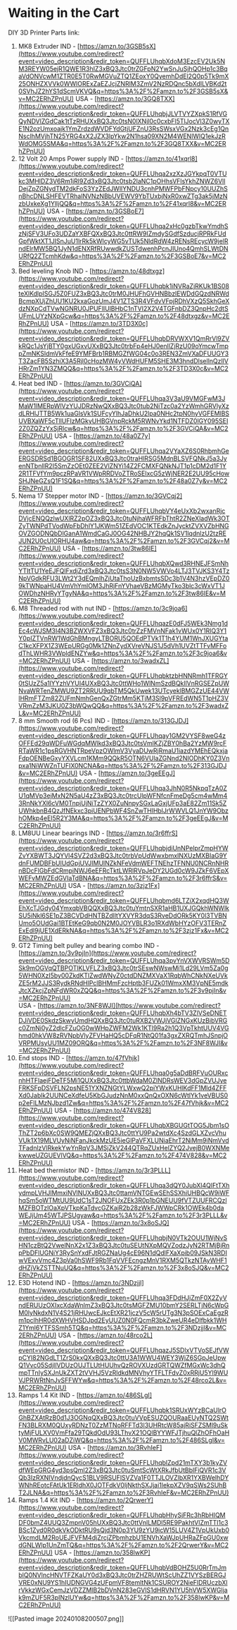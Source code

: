 # Waiting in the Cart

DIY 3D Printer Parts link:
 1) MK8 Extruder
				IND - [https://amzn.to/3GSB5sX](https://www.youtube.com/redirect?event=video_description&redir_token=QUFFLUhqbXdoM3EzcEV2Uk5NM3REYW05ejR1QWE1R3hIZ3xBQ3Jtc0trZGFpN2YwSnJuSjhQOHp1c3BqaVdONVcwM1ZTR0E5T0RwMGVuZTQ1ZEoxY0QyemhDdEl2Q0p5Tk9mX25ONHZXVVk0WWlORExZaEZJcjZNRlM3ZmV2NzRDQnc5bXdILVBKd2t0SVhJZ2hYS1dScmVKVQ&q=https%3A%2F%2Famzn.to%2F3GSB5sX&v=MC2ERhZPnUU) 
				USA - [https://amzn.to/3GQ8TXX](https://www.youtube.com/redirect?event=video_description&redir_token=QUFFLUhqbjJLVTVYZXpkS1RfVGQyNDVlZGdCak1tTzRHUXxBQ3Jtc0tsN0lXNjl0c0cxbFl5TlJocVl3Z0wyTXE1N2ozUmxoajk1YmZrdzdWVDFYdGtjUFZnU3RsSWsxVGx2Nzk3cEg1QnNsclhMVjhTN25YRG4xX2JZX3lpYkw2N1hsa09XN2M4WENlWlQ1ekJzRWdOMG5SMA&q=https%3A%2F%2Famzn.to%2F3GQ8TXX&v=MC2ERhZPnUU) 
2) 12 Volt 20 Amps Power supply 
				IND - [https://amzn.to/41xqrl8](https://www.youtube.com/redirect?event=video_description&redir_token=QUFFLUhqa2xzXzJGYkpqT0VTUkc3MHlDZ3V6Rm1jRl9Zd3xBQ3Jtc0tsb2laNC1pOHhsVFlsYkhZNWZ6VllDejZpZGNydTM2dkFoS3YzZEdJWllYNDU3cnhPMWFPbFNpcy10UUZhSnBhcDNLSHFEVTRhalNVNzNBbUVEWV9YbTUxbjNxR0xwZTg3ak5jMzNzbUxkeXg1YlljQQ&q=https%3A%2F%2Famzn.to%2F41xqrl8&v=MC2ERhZPnUU) 
				USA - [https://amzn.to/3GSBoE7](https://www.youtube.com/redirect?event=video_description&redir_token=QUFFLUhqa2xHc0gzbTkwYmdhSzNjSFV3UFo3UDZaYXBFQXxBQ3Jtc0ttRW9IZmdySGdfSzducjRPRkFUdGpfWktXT1JISnJuU1lrRk5kWlcyWG5vTUk5NldRdW4zRENsREcycW9jelRndElrMW5BQ1JyN1dENXRfRUwwdkZUSTdwenhPcnJIUno4QmhSLWtDNURfQ2ZTcmhKdw&q=https%3A%2F%2Famzn.to%2F3GSBoE7&v=MC2ERhZPnUU) 
3) Bed leveling Knob 
				IND - [https://amzn.to/48dtxgz](https://www.youtube.com/redirect?event=video_description&redir_token=QUFFLUhqbk1iNVRaZjRKUk1BS08teXlKdlpISGJ5Z0FUZ3xBQ3Jtc0trM0JHUFhGVHNBbzlEWDdGQzdNRWdBcmpXUjZhUU1KU2kxaGozUmJ4V1ZTS3R4VFdvVFpjRDhVXzQ5SkhGeXdzNXpCdTVwNGNRU0JPUFlIUlBHbC1nTVI2X2V4TGFnbDZ3QnpHc2dtSUFmLUYzNXpGcw&q=https%3A%2F%2Famzn.to%2F48dtxgz&v=MC2ERhZPnUU) 
				USA - [https://amzn.to/3TD3X0c](https://www.youtube.com/redirect?event=video_description&redir_token=QUFFLUhqbDRVWXV1QmRrVl9ZVkRQc1JsYjBTY0gxUGxvUXxBQ3Jtc0trbFp4eHJ0enllZjRzU09oYmcwTmppZmNKSldmVkFfeE9YMFBrb1RBMGZfWG04c0o3REN3ZmVXaDFUUGY3T3ZacFB5SzhiX3A5Rjl0cHozMW4yVWdHUFM5SHE3M3hndDlsellnQzllVHRrZm1YN3ZMQQ&q=https%3A%2F%2Famzn.to%2F3TD3X0c&v=MC2ERhZPnUU) 
4) Heat bed 
				IND - [https://amzn.to/3GVCiQA](https://www.youtube.com/redirect?event=video_description&redir_token=QUFFLUhqa3V3aU9VMGFwM3JMaW1lMERpWlVzYUJDRzNwQXxBQ3Jtc0tub2NiTzc0a2YzWmhGRVlyXzdLRHlJTTB5Wk1uaGlsVk1SUFcyYlhJaDhkU2lpa0NHc2tpN0hyVGFEMlBSUVBXaWF5cTllUFIzMGkyUHBGVnpRckM5RWNvYkd1NTFDZ0lGY095SEI2Z0ZQZzYxSjRlcw&q=https%3A%2F%2Famzn.to%2F3GVCiQA&v=MC2ERhZPnUU) 
				USA - [https://amzn.to/48a0Z7y](https://www.youtube.com/redirect?event=video_description&redir_token=QUFFLUhqa2VYaXZ6S0RhbmhGeERGSDRSd1BGOGR1SF82UXxBQ3Jtc0traHlRSG5MdnBLSVFQNkJ5a3JyenNTbnllR2I5SmZzOEt0ZEE2VlZNYi14Z2FCMXFQNkNJT1p1cDM2d1F1Y2R1TFVfYm9pczRPaVR1VWpRRDVoZTRoSElxcG5zWjNER2E2UU95cHowSHJNeGZsQ1F1SQ&q=https%3A%2F%2Famzn.to%2F48a0Z7y&v=MC2ERhZPnUU)
5) Nema 17 Stepper motor
				IND - [https://amzn.to/3GVCqj2](https://www.youtube.com/redirect?event=video_description&redir_token=QUFFLUhqbVY4eUxXb2wxanRjcDVjcENQQzlwUXlRZ2pOZ3xBQ3Jtc0tuNjhaWFRFbThtR2ZNeXladWk3OTZyTWNPdTVodWpFbDhlY1JKWm51ZEdVOC1KTEdkZnJycktZVXVZbHNGOVZGODNQbDlGanA1WmdCaGJ0OG42NHBJY2hqQk1SV1lqdnlzU2tzREJUN2U0cUlORHU4aw&q=https%3A%2F%2Famzn.to%2F3GVCqj2&v=MC2ERhZPnUU) 
				USA - [https://amzn.to/3tw86IE](https://www.youtube.com/redirect?event=video_description&redir_token=QUFFLUhqbXQwd3RHNEJFSmNhYTItTU1YeEJFQlFxdjZrd3xBQ3Jtc0tsS3N0NW5VWVo4LTJ3TVJKS3Y4TzNpVGdkRFU3LWt2Y3dEQmlhZjUtaThoUzBxbmtsSDc3b1V4N3hzVEpDZ09kTWNpaHU4VmVhYmlOM3JhRjFnYVhaeVBzMGMyTko3blc3cWxVT1JOWDhzNHRyYTgyNA&q=https%3A%2F%2Famzn.to%2F3tw86IE&v=MC2ERhZPnUU)
7) M8 Threaded rod with nut 
				IND - [https://amzn.to/3c9joa6](https://www.youtube.com/redirect?event=video_description&redir_token=QUFFLUhqazE0dFJ5WEk3Nmg1dEc4cWJSM3I4N3BZWXVFZ3xBQ3Jtc0trZzFMVnNFak1vWUx0Y1RlQ3Y1Y0pIZTVnRW1WdGhBMngyLTBORU5QOEdPTVk1T1h4YUM1WnJXUGYtaC1kcXFPX1Z3WEpURGg0Mk1ZNnZydXVreVNJS1J5dVh1UVZtTTFvMFFodThLWHR3VWpldENZYw&q=https%3A%2F%2Famzn.to%2F3c9joa6&v=MC2ERhZPnUU) 
				USA - [https://amzn.to/3wadxZL](https://www.youtube.com/redirect?event=video_description&redir_token=QUFFLUhqbktzbHNNRmh1TFRGY0tSUzZ5a1lYYzhVYUI4UXxBQ3Jtc0ttWHo1WlNmSzdBQkllVnRGSEZpUWNvaWRTenZMWU9ZT2RRUU9qbTM5QkUwek13UTcyeklBMGZzUE44VWlHRmFTZm82ZUFmNmhGenQxZGtrMm5KTjM3Sl9pVFREdWN5T1pHZ3VVRmZzM3JKU0Z3bWQwQQ&q=https%3A%2F%2Famzn.to%2F3wadxZL&v=MC2ERhZPnUU) 
8) 8 mm Smooth rod (6 Pcs) 
				IND - [https://amzn.to/313GJDJ](https://www.youtube.com/redirect?event=video_description&redir_token=QUFFLUhqay1GM2VYSF8weG4zOFFEd29qWDFuWGdqMWlkd3xBQ3Jtc0tsVmlKZjZBY0hBa2YzMW9rcFRTaWR1c1psRGVHNTRpeVpzOWlmV3VyaDUwRjRmaU1iazdYMEhEQkxjaFdpOENBeGxyYXVLcm1KMm9QQkR5OTN6VUlaZGNnd2NIODhKY0Z3Vnpxa1NiWWZnTUFIX0NCNA&q=https%3A%2F%2Famzn.to%2F313GJDJ&v=MC2ERhZPnUU) 
				USA - [https://amzn.to/3geEEgJ](https://www.youtube.com/redirect?event=video_description&redir_token=QUFFLUhqa3JhN0R5NkpqTzA0ZU1qMVp3ejMxN2N5aU4zZ3xBQ3Jtc0trcUlpWFNfcnFmeDg5cm4wMm43RnNkYXl6cVM0TnpjUjNiTzZYX0ZuNnpySGxLaGxjUFp3aE82Zm11Sk5ZUWhkbnB4QzJfNEkxc3piUENPbWF4SnZwTHlHblJrWWVLQ1JnYW9ObzhOMkp4eEI5R2Y3MA&q=https%3A%2F%2Famzn.to%2F3geEEgJ&v=MC2ERhZPnUU) 
9) LM8UU Linear bearings 
				IND - [https://amzn.to/3r6ffrS](https://www.youtube.com/redirect?event=video_description&redir_token=QUFFLUhqbjdiUnNPelprZmpHYWZvYXBWT3JQYVl4SVZ2d3xBQ3Jtc0trbVpUdWwxbmxINXUzMXBIaG9YdnFUMDBFbUlUdGpjUVJIMUlNZkNFeVdmWEFTNEhzTFNNU0NCRnNHRnBDcFlGbFdCRmpjNWJ6eEFRcTktLWRlRVpJeDY2UGd0cW9JZkF6VEpXWEFvMWZEdGVIaTdBNA&q=https%3A%2F%2Famzn.to%2F3r6ffrS&v=MC2ERhZPnUU) 
				USA - [https://amzn.to/3zjz1Fx](https://www.youtube.com/redirect?event=video_description&redir_token=QUFFLUhqbmd6LTZiX2xqdHQ3WEhXcTJGdy04YmxqbVBQQXxBQ3Jtc0tuYmtnSXR1aHB1UXJGQkhWNWlkSU5iNkl6SE1pZ3BCVDdHNTBZdlltYXVYR3dqS3RveDdORk5KY0l3TVBNUmo5OUdGai1BTEtKeG9qb0N2M0JOYVBLR3o1RXdWbHYzOFV3TERnZExEdl9jUE1XdERkNA&q=https%3A%2F%2Famzn.to%2F3zjz1Fx&v=MC2ERhZPnUU) 
10) GT2 Timing belt pulley and bearing combo
				IND - [https://amzn.to/3v9pjIn](https://www.youtube.com/redirect?event=video_description&redir_token=QUFFLUhqa3pvYnVXWVRSWm5DSk9mOGVqQTBPOTlKLVFLZ3xBQ3Jtc0trSEswNWswMi1Ld29LVm5Za0g5WHN0XzI5by00ZkdKTlZwdWNyZ0ctdDNZMXVaX1RqbWhCNkNXeUVkZE5rM2JJS3RydkRNdHlPclBHMmFzcHptb3FUZk01WmxXM3VpNE5mdkJtcXZkcjZpNFdWR0xZQQ&q=https%3A%2F%2Famzn.to%2F3v9pjIn&v=MC2ERhZPnUU)  
				USA - [https://amzn.to/3NF8WJI](https://www.youtube.com/redirect?event=video_description&redir_token=QUFFLUhqbXh4bTV3ZlVSeDNETDJiVDE0SkdzSkwyUmdHQXxBQ3Jtc0tuRXB2VWJjVGlZNGxKUzBibVRGc0ZmNi0yZ2dlcFZuOG0wWHpZWFM2Wk1KTl9Ra2h1Q3VpTkhtUUV4VGhmd0hkVW8zRVNpbVlyZFVHaHQ5cDFqR1NtQ01fa3gxZXRQTmhJSnpjOVRPMUsyUU1MZ09ORQ&q=https%3A%2F%2Famzn.to%2F3NF8WJI&v=MC2ERhZPnUU) 
11) End stops 
				IND - [https://amzn.to/47fVhjk](https://www.youtube.com/redirect?event=video_description&redir_token=QUFFLUhqa0g5aDdBRFVuOURxcnhHTFlaejFDeTF5Mi1QUXxBQ3Jtc0ttbWdaM0ZlNDRsWEV3dGpZVUJyeFRKSFpDSVFLN2psNE51YXNZNGtYLWxwQ2piYWxKUHlKdFF1Mld4ZFFXd0Jablk2UUNCeXdfeU5KbGJudzNnM0xxQnQxOXN6cWtlYk1veVBUS0p2eFlLMzNJbzd1Zw&q=https%3A%2F%2Famzn.to%2F47fVhjk&v=MC2ERhZPnUU) 
				USA - [https://amzn.to/474V828](https://www.youtube.com/redirect?event=video_description&redir_token=QUFFLUhqbXBGUGtTOG5Jbm1sOThZT2p6bXc0SW9QMEZjQXxBQ3Jtc0ttYU9Pa2wtdXc4SzdGLXZvcVhuVUk1X19MLVUyNjNFanJkckMzUE5ieGlPaVFXLUNiaEhrT2NiMm9iNmVvdTFadnlzVlRkekYwYnRqV3JMSjZkV244QTRqZUxHelZYQ2JvejB0WXNMekwweUZGUEVlVQ&q=https%3A%2F%2Famzn.to%2F474V828&v=MC2ERhZPnUU) 
12) Heat bed thermistor 
				IND - [https://amzn.to/3r3PLLL](https://www.youtube.com/redirect?event=video_description&redir_token=QUFFLUhqa3dQY0JubXl4QlFtTXhydmpLVHJlMmxiNVlNUXxBQ3Jtc0ttamVNTGEwSEhSSXhiUHBQcW9iWFhqSm5oWTMtUU9UdC1sT2JNOFUxZEk3R0p1bGNEUU9fVTZUUFRCQzlMZFBOTzlOaXpVTkpKaTdvcGZKajR2b28zWkFJWWpCRk1OWEk4b0daWEJjUm45WTJPSUgyaw&q=https%3A%2F%2Famzn.to%2F3r3PLLL&v=MC2ERhZPnUU) 
				USA - [https://amzn.to/3x8oSJQ](https://www.youtube.com/redirect?event=video_description&redir_token=QUFFLUhqbjN0VTk2OUU1WjNvSHN1czBtQ2VwelNnX2x1Z3xBQ3Jtc0tuSEUtNXpMQVZodzJyN2RTMjBjRnpPbDFlUGNiY3RySnYxdFJtRGZNaUg4cE96N1dQdlFXaXpib09JSkN3RDIwVExvVmc4Z3pVa0hSWF9Rb1FqVVFEcngzMnV1RXM5QTkzNTAyWHF1dHZjVkZSTTNuUQ&q=https%3A%2F%2Famzn.to%2F3x8oSJQ&v=MC2ERhZPnUU) 
13) E3D Hotend 
				IND - [https://amzn.to/3NDzjjl](https://www.youtube.com/redirect?event=video_description&redir_token=QUFFLUhqa3FDdHJjZmF0X2ZyVndERUUzOXIxcXdaWnlmZ3xBQ3Jtc0tsMGFZMU10bmY2SERLTjN6cWpGM0lyNkdxN1V4S21jRHUwcEJkcEtXR21jczV5cW5rUTg3N3pSOExCaEgzRm1pclhHR0dXWHVHSDJpd2EyUUZ0N0FQcmR3bkZweUR4eDlfbkk1WHZ1Yml6YTFSSmh5TQ&q=https%3A%2F%2Famzn.to%2F3NDzjjl&v=MC2ERhZPnUU) 
				USA - [https://amzn.to/48rco2L](https://www.youtube.com/redirect?event=video_description&redir_token=QUFFLUhqazJ5SDlxVTVoSEJfVWpCYl82NGdLT1ZrS0kxQXxBQ3Jtc0ttU3A1WWU4WEY3WjZ6SGpJeUpwQ1Vvc05SdjllVDUzOUJTLUtHUUhvQzROVXUzdGRTQWZfMGxWc3dhQmpTTnIySXJnUkZXT2tVVHJ5VzRldkdMNVhyYTFLTFdvZ0xRRjU5Yl9WUVJPRWRtNnJvSFFWYw&q=https%3A%2F%2Famzn.to%2F48rco2L&v=MC2ERhZPnUU) 
14) Ramps 1.4 Kit 
				IND - [https://amzn.to/486SLgI](https://www.youtube.com/redirect?event=video_description&redir_token=QUFFLUhqbk1SRUxWYzBCaUlrOGhBZXAtRzB0d1J3OGNqQXxBQ3Jtc0tuVVpESUZQOURaaEUyNTQ2SWtFN3BLRXM0QUxyRDNzT0ZzMTNoRFFTd3l3UHRtcW85ajRiSFZSMl9uSktyMjFULXV0VmFfa29TQkdOdU93LThvX21OQlBYYWFJTjhuQlZhOFhOaHV0MWRvLU02aDZiWQ&q=https%3A%2F%2Famzn.to%2F486SLgI&v=MC2ERhZPnUU) 
				USA - [https://amzn.to/3RvhIeF](https://www.youtube.com/redirect?event=video_description&redir_token=QUFFLUhqblZpd21mTXY3b1kyZVdfWEpGRG4yd3psQml2Z3xBQ3Jtc0tuSmtScWtXRkJfbUtBblFiQVR1c3VQb3IzRXNIVndjdnQycS1BLV9RSUFlSVZVa1F0TTJLOVZlbXR1YXBWelhDYWNhREotcFAtUk1ERldhX0JOTFdkV0ljNkthSXJjai1lekpXZV9qSWs2SUhBT2JLNA&q=https%3A%2F%2Famzn.to%2F3RvhIeF&v=MC2ERhZPnUU) 
15) Ramps 1.4 Kit 
				IND - [https://amzn.to/2QrwerY](https://www.youtube.com/redirect?event=video_description&redir_token=QUFFLUhqbHhySjFRc3hRbHlQMDF0bmZ4UUQ3ZmpnV05hUXxBQ3Jtc0ttVnlLMDl5RE9PakhtVlZmTTl1c3BSc1Zyd0R0dkVkODktRU9sQjd3N0p3YU9zYU9icW15LUV4Z1VpUkUxb0VkcmdLM2RoUEJFVFM4djZrcjZPbmhzbU1ENVhXaWJpUHRaZFpGU0xwdGNLWlp1UnZmTQ&q=https%3A%2F%2Famzn.to%2F2QrwerY&v=MC2ERhZPnUU) 
				USA - [https://amzn.to/358lwKP](https://www.youtube.com/redirect?event=video_description&redir_token=QUFFLUhqbVdBOHZ5U0RrTmJmblQ0NVlncHNVTFZKaUY0d3xBQ3Jtc0trZHZRUWtScUhZZ1VYSzBERGJVRE0xNU9YS1hIUDNGVG4zUFpmVF8temltNk1CSUROY2NieFlDRUczbXlrVkkzWGxCemJzVDZZMlB2bDVnN283eGVlS1dHRVN1YU5hVW5XWGljak9mZUF5R3pINzlUYw&q=https%3A%2F%2Famzn.to%2F358lwKP&v=MC2ERhZPnUU)


![[Pasted image 20240108200507.png]]